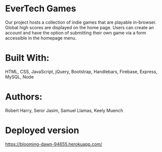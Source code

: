 # EverTech Games

Our project hosts a collection of indie games that are playable in-browser. Global high scores are displayed on the home page. Users can create an account and have the option of submitting their own game via a form accessible in the homepage menu. 

# Built With:

HTML, CSS, JavaScript, jQuery, Bootstrap, Handlebars, Firebase, Express, MySQL, Node

# Authors:

Robert Harry, Seror Jasim, Samuel Llamas, Keely Muench

# Deployed version
<https://blooming-dawn-94655.herokuapp.com/>
